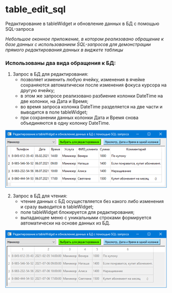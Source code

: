 # table_edit_sql
Редактирование в tableWidget и обновление данных в БД с помощью SQL-запроса

_Небольшое оконное приложение, в котором реализовано обращение к базе данных с использованием SQL-запросов для демонстрации прямого редактирования данных в виджете таблицы_

### Использованы два вида обращения к БД:

1) Запрос в БД для редактирования:
    * позволяет изменить любую ячейку, изменения в ячейке сохраняются автоматически после изменения фокуса курсора на другую ячейку;
    * в этом же запросе реализовано разбиение колонки DateTime на две колонки, на Дата и Время;
    * во время запроса колонка DateTime разделяется на две части и выводится в поле tableWidget;
    * при сохранении данных колонки Дата и Время снова объединяются в одну колонку DateTime.

![Image alt](https://github.com/da-fomin/table_edit_sql/blob/master/image/Edit.png)


2) Запрос в БД для чтения:
    * чтение данных с БД осуществляется без какого либо изменения и сразу выводится в tableWidget;
    * поле tableWidget блокируется для редактирования;
    * выпадающее меню с уникальными строками формируется автоматически на основе данных из БД.

![Image alt](https://github.com/da-fomin/table_edit_sql/blob/master/image/Read.png)
